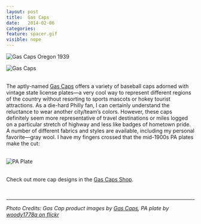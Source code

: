 ```yaml
---
layout: post
title:  Gas Caps
date:   2014-02-06
categories:
feature: spacer.gif
visible: nope
---
```

![Gas Caps Oregon 1939]({{site.blog_img_path}}2014/Gas-Cap-Oregon-1939.jpg)

![Gas Caps]({{site.blog_img_path}}2014/gascaps_3up.jpg)

<br>
The aptly-named <a href="http://www.gascaps.us/">Gas Caps</a> offers a variety of baseball caps adorned with vintage state license plates—a very cool way to represent different regions of the country without resorting to sports mascots or hokey tourist attractions. As a die-hard Philly fan, I can certainly understand the reluctance to wear another city/team’s colors. However, these caps definitely seem more representative of travel destinations or miles logged on a particular stretch of highway and less like badges of hometown pride. A number of different fabrics and styles are available, including my personal favorite—gray wool. I have my fingers crossed that the mid-1900s PA plates make the cut:

<br>![PA Plate]({{site.blog_img_path}}2014/pa_plate.jpg)  

<br>Check out more cap designs in the <a href="http://www.gascaps.us/shop/">Gas Caps Shop</a>.

<br>

***

<i>Photo Credits: Gas Cap product images by <a href="http://www.gascaps.us/">Gas Caps</a>, PA plate by <a href="http://www.flickr.com/photos/woodysworld1778/">woody1778a on flickr</a></i>
